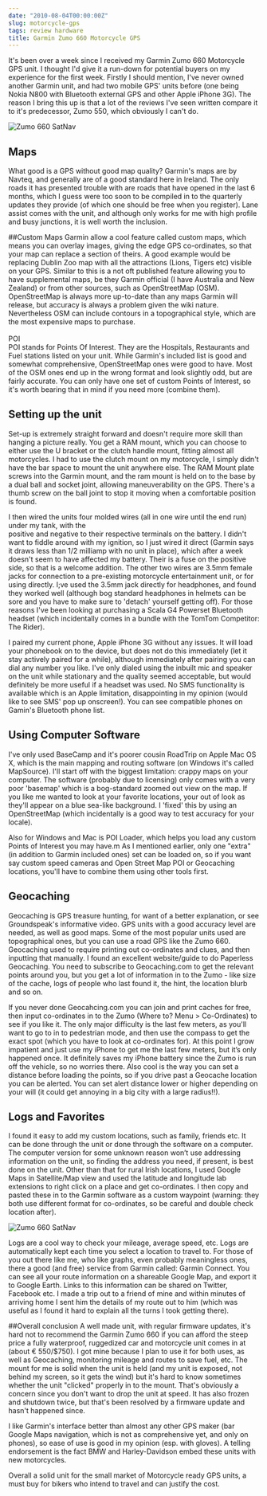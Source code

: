 ```yaml
---
date: "2010-08-04T00:00:00Z"
slug: motorcycle-gps
tags: review hardware
title: Garmin Zumo 660 Motorcycle GPS
---
```


It's been over a week since I received my Garmin Zumo 660 
Motorcycle GPS unit. I thought I'd give it a run-down for 
potential buyers on my experience for the first week. Firstly 
I should mention, I've never owned another Garmin unit, and had 
two mobile GPS' units before (one being Nokia N800 with Bluetooth 
external GPS and other Apple iPhone 3G). The reason I bring this up 
is that a lot of the reviews I've seen written compare it to it's 
predecessor, Zumo 550, which obviously I can't do.

![Zumo 660 SatNav][Zumo1]

## Maps
What good is a GPS without good map quality? Garmin's maps are 
by Navteq, and generally are of a good standard here in Ireland. 
The only roads it has presented trouble with are roads that have 
opened in the last 6 months, which I guess were too soon to be 
compiled in to the quarterly updates they provide (of which one 
should be free when you register). Lane assist comes with the unit, 
and although only works for me with high profile and busy junctions, 
it is well worth the inclusion.

##Custom Maps
Garmin allow a cool feature called custom maps, which means you can 
overlay images, giving the edge GPS co-ordinates, so that your map 
can replace a section of theirs. A good example would be replacing 
Dublin Zoo map with all the attractions (Lions, Tigers etc) visible 
on your GPS. Similar to this is a not oft published feature allowing 
you to have supplemental maps, be they Garmin official (I have Australia 
and New Zealand) or from other sources, such as OpenStreetMap (OSM). 
OpenStreetMap is always more up-to-date than any maps Garmin will release, 
but accuracy is always a problem given the wiki nature. Nevertheless OSM can 
include contours in a topographical style, which are the most expensive maps 
to purchase.<br /><br />POI<br />POI stands for Points Of Interest. They are 
the Hospitals, Restaurants and Fuel stations listed on your unit. While 
Garmin's included list is good and somewhat comprehensive, OpenStreetMap 
ones were good to have. Most of the OSM ones end up in the wrong format 
and look slightly odd, but are fairly accurate. You can only have one 
set of custom Points of Interest, so it's worth bearing that in mind 
if you need more (combine them).

## Setting up the unit
Set-up is extremely straight forward and doesn't require more skill 
than hanging a picture really. You get a RAM mount, which you can 
choose to either use the U bracket or the clutch handle mount, fitting 
almost all motorcycles. I had to use the clutch mount on my motorcycle, 
I simply didn't have the bar space to mount the unit anywhere else. The 
RAM Mount plate screws into the Garmin mount, and the ram mount is held 
on to the base by a dual ball and socket joint, allowing maneuverability 
on the GPS. There's a thumb screw on the ball joint to stop it moving 
when a comfortable position is found.

I then wired the units four molded wires (all in one wire until the end run) 
under my tank, with the<br />positive and negative to their respective terminals 
on the battery. I didn't want to fiddle around with my ignition, so I 
just wired it direct (Garmin says it draws less than 1/2 milliamp 
with no unit in place), which after a week doesn't seem to have 
affected my battery. Their is a fuse on the positive side, so that 
is a welcome addition. The other two wires are 3.5mm female jacks 
for connection to a pre-existing motorcycle entertainment unit, or 
for using directly. I;ve used the 3.5mm jack directly for headphones, 
and found they worked well (although bog standard headphones in helmets 
can be sore and you have to make sure to 'detach' yourself getting off). 
For those reasons I've been looking at purchasing a Scala G4 Powerset 
Bluetooth headset (which incidentally comes in a bundle with the TomTom 
Competitor: The Rider).

I paired my current phone, Apple iPhone 3G without any issues. It will 
load your phonebook on to the device, but does not do this immediately 
(let it stay actively paired for a while), although immediately after 
pairing you can dial any number you like. I've only dialed using the 
inbuilt mic and speaker on the unit while stationary and the quality 
seemed acceptable, but would definitely be more useful if a headset 
was used. No SMS functionality is available which is an Apple limitation, 
disappointing in my opinion (would like to see SMS' pop up onscreen!). 
You can see compatible phones on Gamin's Bluetooth phone list.

## Using Computer Software
I've only used BaseCamp and it's poorer cousin RoadTrip on Apple Mac OS X, 
which is the main mapping and routing software (on Windows it's called MapSource). 
I'll start off with the biggest limitation: crappy maps on your computer. 
The software (probably due to licensing) only comes with a very poor 
'basemap' which is a bog-standard zoomed out view on the map. If you 
like me wanted to look at your favorite locations, your out of look as 
they'll appear on a blue sea-like background. I 'fixed' this by using an 
OpenStreetMap (which incidentally is a good way to test accuracy for your locale).

Also for Windows and Mac is POI Loader, which helps you load any custom 
Points of Interest you may have.m As I mentioned earlier, only one "extra" 
(in addition to Garmin included ones) set can be loaded on, so if you want 
say custom speed cameras and Open Street Map POI or Geocaching locations, 
you'll have to combine them using other tools first.

## Geocaching
Geocaching is GPS treasure hunting, for want of a better explanation, or 
see Groundspeak's informative video. GPS units with a good accuracy level 
are needed, as well as good maps. Some of the most popular units used are 
topographical ones, but you can use a road GPS like the Zumo 660. Geocaching 
used to require printing out co-ordinates and clues, and then inputting that 
manually. I found an excellent website/guide to do Paperless Geocaching. 
You need to subscribe to Geocaching.com to get the relevant points around 
you, but you get a lot of information in to the Zumo - like size of the cache, 
logs of people who last found it, the hint, the location blurb and so on.

If you never done Geocahcing.com you can join and print caches for free, then 
input co-ordinates in to the Zumo (Where to? Menu > Co-Ordinates) to see 
if you like it. The only major difficulty is the last few meters, as you'll 
want to go to in to pedestrian mode, and then use the compass to get the exact 
spot (which you have to look at co-ordinates for). At this point I grow impatient 
and just use my iPhone to get me the last few meters, but it’s only happened 
once. It definitely saves my iPhone battery since the Zumo is run off the 
vehicle, so no worries there. Also cool is the way you can set a distance before 
loading the points, so if you drive past a Geocache location you can be alerted. 
You can set alert distance lower or higher depending on your will (it could get 
annoying in a big city with a large radius!!).

## Logs and Favorites
I found it easy to add my custom locations, such as family, friends etc. It can 
be done through the unit or done through the software on a computer. The computer 
version for some unknown reason won’t use addressing information on the unit, 
so finding the address you need, if present, is best done on the unit. Other 
than that for rural Irish locations, I used Google Maps in Satellite/Map view 
and used the latitude and longitude lab extensions to right click on a place and 
get co-ordinates. I then copy and pasted these in to the Garmin software as a 
custom waypoint (warning: they both use different format for co-ordinates, so 
be careful and double check location after).

![Zumo 660 SatNav][Zumo2]

Logs are a cool way to check your mileage, average speed, etc. Logs are 
automatically kept each time you select a location to travel to. For those 
of you out there like me, who like graphs, even probably meaningless ones, 
there a good (and free) service from Garmin called: Garmin Connect. You can 
see all your route information on a shareable Google Map, and export it to 
Google Earth. Links to this information can be shared on Twitter, Facebook 
etc. I made a trip out to a friend of mine and within minutes of arriving 
home I sent him the details of my route out to him (which was useful as I 
found it hard to explain all the turns I took getting there).

##Overall conclusion
A well made unit, with regular firmware updates, it's hard not to recommend 
the Garmin Zumo 660 if you can afford the steep price a fully waterproof, 
ruggedized car and motorcycle unit comes in at (about &euro; 550/$750). I got 
mine because I plan to use it for both uses, as well as Geocaching, 
monitoring mileage and routes to save fuel, etc. The mount for me is solid 
when the unit is held (and my unit is exposed, not behind my screen, so it 
gets the wind) but it's hard to know sometimes whether the unit "clicked" 
properly in to the mount. That's obviously a concern since you don't want 
to drop the unit at speed. It has also frozen and shutdown twice, but 
that's been resolved by a firmware update and hasn't happened since.

I like Garmin's interface better than almost any other GPS maker 
(bar Google Maps navigation, which is not as comprehensive yet, and 
only on phones), so ease of use is good in my opinion (esp. with gloves). 
A telling endorsement is the fact BMW and Harley-Davidson embed these 
units with new motorcycles.

Overall a solid unit for the small market of Motorcycle ready GPS units, 
a must buy for bikers who intend to travel and can justify the cost.

[Zumo1]: http://ecx.images-amazon.com/images/I/41qNSjQzxiL._SL500_AA300_.jpg
[Zumo2]: http://ecx.images-amazon.com/images/I/41SoAQGXRUL._AA300_.jpg
